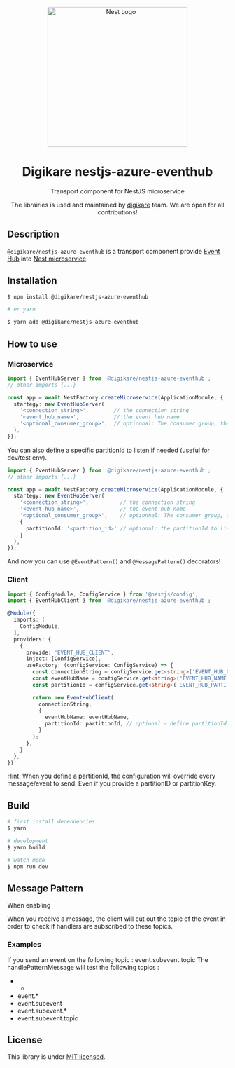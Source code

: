 
<p align="center">
  <a href="http://nestjs.com/" target="blank"><img src="https://nestjs.com/img/logo_text.svg" width="320" alt="Nest Logo" /></a>
</p>

<h1 align="center">
  Digikare nestjs-azure-eventhub
</h1>
<p align="center">
  Transport component for NestJS microservice
</p>

<p align="center">
  The librairies is used and maintained by <a href="https://www.digikare.com">digikare</a> team. We are open for all contributions!
</p>

## Description

`@digikare/nestjs-azure-eventhub` is a transport component provide [Event Hub](https://docs.microsoft.com/fr-fr/azure/event-hubs/event-hubs-about) into [Nest microservice](https://github.com/nestjs/nest)

## Installation

```bash
$ npm install @digikare/nestjs-azure-eventhub

# or yarn

$ yarn add @digikare/nestjs-azure-eventhub
```

## How to use

### Microservice

```typescript
import { EventHubServer } from '@digikare/nestjs-azure-eventhub';
// other imports {...}

const app = await NestFactory.createMicroservice(ApplicationModule, {
  startegy: new EventHubServer(
    '<connection_string>',        // the connection string
    '<event_hub_name>',           // the event hub name
    '<optional_consumer_group>',  // optionnal: The consumer group, the default value is $Default
  ),
});
```

You can also define a specific partitionId to listen if needed (useful for dev/test env).

```typescript
import { EventHubServer } from '@digikare/nestjs-azure-eventhub';
// other imports {...}

const app = await NestFactory.createMicroservice(ApplicationModule, {
  startegy: new EventHubServer(
    '<connection_string>',          // the connection string
    '<event_hub_name>',             // the event hub name
    '<optional_consumer_group>',    // optionnal: The consumer group, the default value is $Default
    {
      partitionId: '<partition_id>' // optional: the partitionId to listen
    }
  ),
});
```

And now you can use `@EventPattern()` and `@MessagePattern()` decorators!

### Client

```typescript
import { ConfigModule, ConfigService } from '@nestjs/config';
import { EventHubClient } from '@digikare/nestjs-azure-eventhub';

@Module({
  imports: [
    ConfigModule,
  ],
  providers: {
    {
      provide: 'EVENT_HUB_CLIENT',
      inject: [ConfigService],
      useFactory: (configService: ConfigService) => {
        const connectionString = configService.get<string>('EVENT_HUB_CONNECTION_STRING');
        const eventHubName = configService.get<string>('EVENT_HUB_NAME');
        const partitionId = configService.get<string>('EVENT_HUB_PARTITION_ID');

        return new EventHubClient(
          connectionString,
          {
            eventHubName: eventHubName,
            partitionId: partitionId, // optional - define partitionId if you want sent to only
          }
        );
      },
    }
  },
})
```

Hint: When you define a partitionId, the configuration will override every message/event to send. Even if you provide a partitionID or partitionKey.

## Build

```bash
# first install dependencies
$ yarn

# development
$ yarn build

# watch mode
$ npm run dev
```

## Message Pattern

When enabling

When you receive a message, the client will cut out the topic of the event in order to check if handlers are subscribed to these topics.

### Examples

If you send an event on the following topic : event.subevent.topic
The handlePatternMessage will test the following topics :
- *
- event.*
- event.subevent
- event.subevent.*
- event.subevent.topic

## License

  This library is under [MIT licensed](https://github.com/nestjs/nest/blob/master/LICENSE).
